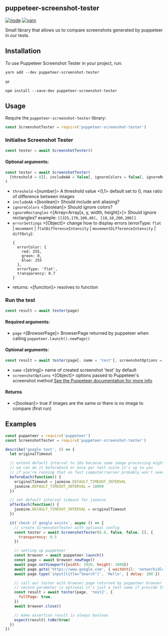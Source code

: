 puppeteer-screenshot-tester
---------------------------

[![node](https://img.shields.io/badge/node-8.9.x-brightgreen.svg)]()
[![yarn](https://img.shields.io/badge/yarn-1.x-brightgreen.svg)]()

Small library that allows us to compare screenshots generated by puppeteer in our tests.

Installation
--------------
To use Puppeteer Screenshot Tester in your project, run:
```
yarn add --dev puppeteer-screenshot-tester
```

or

```
npm install --save-dev puppeteer-screenshot-tester
```

Usage
-------------
Require the `puppeteer-screenshot-tester` library:

```js
const ScreenshotTester = require('puppeteer-screenshot-tester')
```

### Initialise Screenshot Tester

```js
const tester = await ScreenshotTester()
```

#### Optional arguments:
```js
const tester = await ScreenshotTester(
  [threshold = 0][, includeAA = false[, ignoreColors = false[, ignoreRectangles = [] [, errorSettings = Object]]]]
)
```

- `threshold` <[number]> A threshold value <0,1> default set to 0, max ratio of difference between images
- `includeAA` <[boolean]> Should include anti aliasing?
- `ignoreColors` <[boolean]> Should ignore colors?
- `ignoreRectangles` <[Array<Array[x, y, width, height]>]> Should ignore rectangles? example: `[[325,170,100,40], [10,10,200,200]]`
- `errorSettings` <[Object]> change how to display errors (errorType: `flat` | `movement` | `flatDifferenceIntensity` | `movementDifferenceIntensity` | `diffOnly`):
    ```
    {
      errorColor: {
        red: 255,
        green: 0,
        blue: 255
      },
      errorType: 'flat',
      transparency: 0.7
    }
    ```
- returns: <[function]> resolves to function

### Run the test

```js
const result = await tester(page)
```

#### Required arguments:
- `page` <[BrowserPage]> BrowserPage returned by puppeteer when calling `puppeteer.launch().newPage()`

#### Optional arguments:
```js
const result = await tester(page[, name = 'test'[, screenshotOptions = {}]])
```

- `name` <[string]> name of created screenshot 'test' by default
- `screenshotOptions` <[Object]> options passed to Puppeteer's screenshot method [See the Puppeteer documentation for more info](https://github.com/GoogleChrome/puppeteer/blob/master/docs/api.md#pagescreenshotoptions)

#### Returns
- <[boolean]> true if images are the same or there is no image to compare (first run)

Examples
----------------

```javascript
const puppeteer = require('puppeteer')
const ScreenshotTester = require('puppeteer-screenshot-tester')

describe('google test', () => {
  let originalTimeout

  // extend default interval to 10s because some image processing might take some time
  // we can do it beforeEach or once per test suite it's up to you
  // if you're running that on fast computer/server probably won't need to do that
  beforeEach(function() {
    originalTimeout = jasmine.DEFAULT_TIMEOUT_INTERVAL
    jasmine.DEFAULT_TIMEOUT_INTERVAL = 10000
  })

  // set default interval timeout for jasmine
  afterEach(function() {
    jasmine.DEFAULT_TIMEOUT_INTERVAL = originalTimeout
  })

  it(`check if google exists`, async () => {
    // create ScreenshotTester with optional config
    const tester = await ScreenshotTester(0.8, false, false, [], {
      transparency: 0.5
    })

    // setting up puppeteer
    const browser = await puppeteer.launch()
    const page = await browser.newPage()
    await page.setViewport({width: 1920, height: 1080})
    await page.goto('https://www.google.com', { waitUntil: 'networkidle0' })
    await page.type('input[title="Search"]', 'Hello', { delay: 100 })

    // call our tester with browser page returned by puppeteer browser
    // second parameter is optional it's just a test name if provide that's filename
    const result = await tester(page, 'test2', {
      fullPage: true,
    })
    await browser.close()

    // make assertion result is always boolean
    expect(result).toBe(true)
  })
})
```
